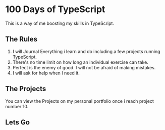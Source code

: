 # 100 Days of TypeScript

This is a way of me boosting my skills in TypeScript.

## The Rules

1. I will Journal Everything i learn and do including a few projects running TypeScript.
2. There's no time limit on how long an individual exercise can take.
3. Perfect is the enemy of good. I will not be afraid of making mistakes.
4. I will ask for help when I need it.

## The Projects

You can view the Projects on my personal portfolio once i reach project number 10.


## Lets Go 
